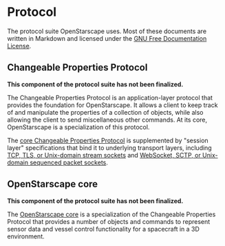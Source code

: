 # Protocol

The protocol suite OpenStarscape uses. Most of these documents are written in Markdown and licensed under the [GNU Free Documentation License](LICENSE.md).

## Changeable Properties Protocol

**This component of the protocol suite has not been finalized.**

The Changeable Properties Protocol is an application-layer protocol that provides the foundation for OpenStarscape. It allows a client to keep track of and manipulate the properties of a collection of objects, while also allowing the client to send miscellaneous other commands. At its core, OpenStarscape is a specialization of this protocol.

The [core Changeable Properties Protocol](chprops.md) is supplemented by "session layer" specifications that bind it to underlying transport layers, including [TCP, TLS, or Unix-domain stream sockets](session/stream.md) and [WebSocket, SCTP, or Unix-domain sequenced packet sockets](session/seqpacket.md). 

## OpenStarscape core

**This component of the protocol suite has not been finalized.**

The [OpenStarscape core](oscore.md) is a specialization of the Changeable Properties Protocol that provides a number of objects and commands to represent sensor data and vessel control functionality for a spacecraft in a 3D environment.
